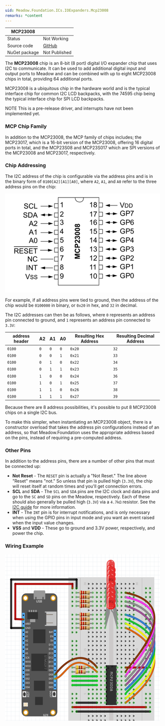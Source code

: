```yaml
---
uid: Meadow.Foundation.ICs.IOExpanders.Mcp23008
remarks: *content
---
```


| MCP23008      |             |
|---------------|-------------|
| Status        | Not Working |
| Source code   | [GitHub](https://github.com/WildernessLabs/Meadow.Foundation/tree/master/Source/Meadow.Foundation.Peripherals/ICs.IOExpanders.Mcp23008) |
| NuGet package | Not Published |

The **MCP23008** chip is an 8-bit (8 port) digital I/O expander chip that uses I2C to communicate. It can be used to add additional digital input and output ports to Meadow and can be combined with up to eight MCP23008 chips in total, providing 64 additional ports.

MCP23008 is a ubiquitous chip in the hardware world and is the typical interface chip for common I2C LCD backpacks, with the 74595 chip being the typical interface chip for SPI LCD backpacks.

NOTE This is a pre-release driver, and interrupts have not been implemented yet.

### MCP Chip Family

In addition to the MCP23008, the MCP family of chips includes; the MCP23017, which is a 16-bit version of the MCP23008, offering 16 digital ports in total, and the MCP23S08 and MCP23S017 which are SPI versions of the MCP23008 and MCP23017, respectively.

### Chip Addressing

The I2C address of the chip is configurable via the address pins and is in the binary form of `0100[A2][A1][A0]`, where `A2`, `A1`, and `A0` refer to the three address pins on the chip:

![](../../API_Assets/Meadow.Foundation.ICs.IOExpanders.MCP23008/MCP23008_Pins.png)

For example, if all address pins were tied to ground, then the address of the chip would be `0100000` in binary, or `0x20` in hex, and `32` in decimal.

The I2C addresses can then be as follows, where `0` represents an address pin connected to ground, and `1` represents an address pin connected to `3.3V`:

| address header | A2  | A1  | A0  | Resulting Hex Address | Resulting Decimal Address |
|----------------|-----|-----|-----|-----------------------|---------------------------|
| `0100`         | `0` | `0` | `0` | `0x20`                | `32`                      | 
| `0100`         | `0` | `0` | `1` | `0x21`                | `33`                      | 
| `0100`         | `0` | `1` | `0` | `0x22`                | `34`                      | 
| `0100`         | `0` | `1` | `1` | `0x23`                | `35`                      | 
| `0100`         | `1` | `0` | `0` | `0x24`                | `36`                      | 
| `0100`         | `1` | `0` | `1` | `0x25`                | `37`                      | 
| `0100`         | `1` | `1` | `0` | `0x26`                | `38`                      | 
| `0100`         | `1` | `1` | `1` | `0x27`                | `39`                      | 

Because there are 8 address possibilities, it's possible to put 8 MCP23008 chips on a single I2C bus.

To make this simpler, when instantiating an MCP23008 object, there is a constructor overload that takes the address pin configurations instead of an address, so that Meadow.Foundation uses the appropriate address based on the pins, instead of requiring a pre-computed address.

### Other Pins

In addition to the address pins, there are a number of other pins that must be connected up:

 * **Not Reset** - The `RESET` pin is actually a "Not Reset." The line above "Reset" means "not." So unless that pin is pulled high (`3.3V`), the chip will reset itself at random times and you'll get connection errors.
 * **SCL** and **SDA** - The `SCL` and `SDA` pins are the I2C clock and data pins and go to the `SC` and `SD` pins on the Meadow, respectively. Each of these should also generally be pulled high (`3.3V`) via a `4.7kΩ` resistor. See the [I2C guide](http://developer.wildernesslabs.co/Meadow/Input_Output/Digital/I2C/) for more information.
 * **INT** - The `INT` pin is for interrupt notifications, and is only necessary when using the GPIO pins in input mode and you want an event raised when the input value changes.
 * **VSS** and **VDD** - These go to ground and 3.3V power, respectively, and power the chip.

### Wiring Example

![](../../API_Assets/Meadow.Foundation.ICs.IOExpanders.MCP23008/MCP23008.svg)